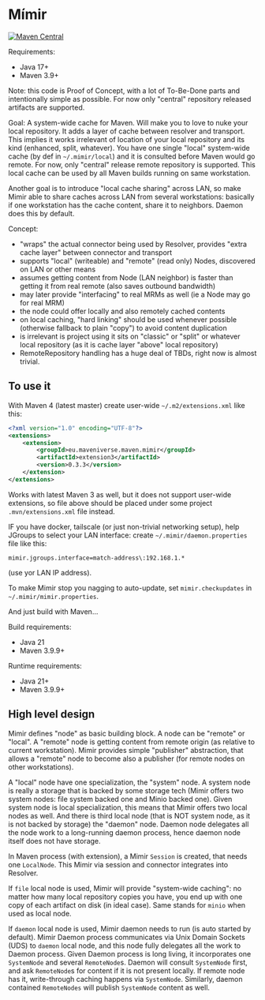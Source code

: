 # Mímir

[![Maven Central](https://img.shields.io/maven-central/v/eu.maveniverse.maven.mimir/extension3.svg?label=Maven%20Central)](https://search.maven.org/artifact/eu.maveniverse.maven.mimir/extension3)

Requirements:
* Java 17+
* Maven 3.9+

Note: this code is Proof of Concept, with a lot of To-Be-Done parts and intentionally simple as possible. For now
only "central" repository released artifacts are supported.

Goal: A system-wide cache for Maven. Will make you to love to nuke your local repository. It adds a layer of
cache between resolver and transport. This implies it works irrelevant of location of your local repository 
and its kind (enhanced, split, whatever). You have one single "local" system-wide cache (by def in `~/.mimir/local`) and it
is consulted before Maven would go remote. For now, only "central" release remote repository is supported.
This local cache can be used by all Maven builds running on same workstation.

Another goal is to introduce "local cache sharing" across LAN, so make Mimir able to share caches across LAN from several
workstations: basically if one workstation has the cache content, share it to neighbors. Daemon does this by default.

Concept:
* "wraps" the actual connector being used by Resolver, provides "extra cache layer" between connector and transport
* supports "local" (writeable) and "remote" (read only) Nodes, discovered on LAN or other means
* assumes getting content from Node (LAN neighbor) is faster than getting it from real remote (also saves outbound bandwidth)
* may later provide "interfacing" to real MRMs as well (ie a Node may go for real MRM)
* the node could offer locally and also remotely cached contents
* on local caching, "hard linking" should be used whenever possible (otherwise fallback to plain "copy") to avoid content duplication
* is irrelevant is project using it sits on "classic" or "split" or whatever local repository (as it is cache layer "above" local repository)
* RemoteRepository handling has a huge deal of TBDs, right now is almost trivial.

## To use it

With Maven 4 (latest master) create user-wide `~/.m2/extensions.xml` like this:
```xml
<?xml version="1.0" encoding="UTF-8"?>
<extensions>
    <extension>
        <groupId>eu.maveniverse.maven.mimir</groupId>
        <artifactId>extension3</artifactId>
        <version>0.3.3</version>
    </extension>
</extensions>
```
Works with latest Maven 3 as well, but it does not support user-wide extensions, so file above should be placed under some project `.mvn/extensions.xml` file instead.

IF you have docker, tailscale (or just non-trivial networking setup), help JGroups to select your LAN interface: create `~/.mimir/daemon.properties` file like this:
```properties
mimir.jgroups.interface=match-address\:192.168.1.*
```
(use yor LAN IP address).

To make Mimir stop you nagging to auto-update, set `mimir.checkupdates` in `~/.mimir/mimir.properties`.

And just build with Maven...

Build requirements:
* Java 21
* Maven 3.9.9+

Runtime requirements:
* Java 21+
* Maven 3.9.9+

## High level design

Mimir defines "node" as basic building block. A node can be "remote" or "local". A "remote" node is getting content
from remote origin (as relative to current workstation). Mimir provides simple "publisher" abstraction, that allows
a "remote" node to become also a publisher (for remote nodes on other workstations).

A "local" node have one specialization, the "system" node. A system node is really a storage that is backed by
some storage tech (Mimir offers two system nodes: file system backed one and Minio backed one). Given system node
is local specialization, this means that Mimir offers two local nodes as well. And there is third local node (that
is NOT system node, as it is not backed by storage) the "daemon" node. Daemon node delegates all the node work
to a long-running daemon process, hence daemon node itself does not have storage.

In Maven process (with extension), a Mimir `Session` is created, that needs one `LocalNode`. This Mimir via session 
and connector integrates into Resolver.

If `file` local node is used, Mimir will provide "system-wide caching": no matter how many local repository copies you have,
you end up with one copy of each artifact on disk (in ideal case). Same stands for `minio` when used as local node.

If `daemon` local node is used, Mimir daemon needs to run (is auto started by default). Mimir Daemon process communicates
via Unix Domain Sockets (UDS) to `daemon` local node, and this node fully delegates all the work to Daemon process.
Given Daemon process is long living, it incorporates one `SystemNode` and several `RemoteNode`s. Daemon will consult
`SystemNode` first, and ask `RemoteNode`s for content if it is not present locally. If remote node has it, 
write-through caching happens via `SystemNode`. Similarly, daemon contained `RemoteNodes` will publish `SystemNode`
content as well.


